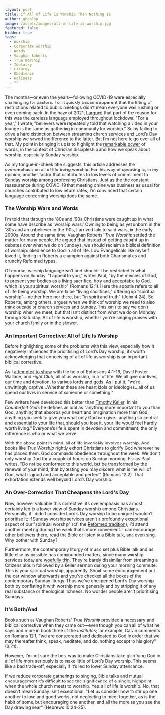 ```yaml
---
layout: post
title: If All of Life Is Worship Then Nothing Is
author: gheslop
image: /assets/images/all-of-life-is-worship.jpg
featured: false
hidden: true
tags:
  - Worship
  - Corporate worship
  - Words
  - Vaughan Roberts
  - True Worship
  - Idolatry
  - Liturgy
  - Obedience
  - Holiness
  - ""
---
```

The months—or even the years—following COVID-19 were especially challenging for pastors. For it quickly became apparent that the lifting of restrictions related to public meetings didn’t mean everyone was rushing or even coming back. In the haze of 2021, [I argued](https://rekindle.co.za/content/2021-08-26-christian-go-back-to-church) that part of the reason for this was the careless language employed throughout lockdown. "For a year," I wrote, "believers were repeatedly told that watching a video in your lounge is the same as gathering in community for worship." So by failing to drive a hard distinction between streaming church services and Lord’s Day worship we sowed indifference to the latter. But I’m not here to go over all of that. My point in bringing it up is to highlight the [remarkable power](https://rekindle.co.za/content/2021-03-24-word-of-faith) of words, in the context of Christian discipleship and how we speak about worship, especially Sunday worship.

As my tongue-in-cheek title suggests, this article addresses the overemphasis on all of life being worship. For this way of speaking is, in my opinion, another factor that contributes to low levels of commitment to Sunday worship among professing Christians. Just as the the constant reassurance during COVID-19 that meeting online was business as usual for churches contributed to low return rates, I’m convinced that certain language concerning worship does the same.

### The Worship Wars and Words

I’m told that through the ‘80s and ‘90s Christians were caught up in what some have describe as ‘worship wars.’ Owning to being as yet unborn in the ‘80s and an unbeliever in the ’90s, I arrived late to said wars, in the early 2000s. Around the same time, Vaughan Roberts’ *True Worship* settled the matter for many people. He argued that instead of getting caught up in debates over what we do on Sundays, we should reclaim a biblical definition of worship: obedience to God in all of life. Low Evangelicals like myself loved it, finding in Roberts a champion against both Charismatics and crunchy Reformed types.

Of course, worship language isn’t and shouldn’t be restricted to what happens on Sunday. "I appeal to you," writes Paul, "by the mercies of God, to present your bodies as a living sacrifice, holy and acceptable to God, which is your spiritual worship" (Romans 12:1). Here the apostle refers to all of life being worship. We are to be "living sacrifices," offering up "spiritual worship"—neither here nor there, but "in spirit and truth" (John 4:24). So Roberts, among others, argues when we think of worship we need to also think outside of church services and Sunday. This isn’t to say we don’t worship when we meet, but that isn’t distinct from what we do on Monday through Saturday. All of life is worship, whether you’re singing praises with your church family or in the shower.

### An Important Corrective: All of Life Is Worship

Before highlighting some of the problems with this view, especially how it negatively influences the prioritising of Lord’s Day worship, it’s worth acknowledging that conceiving of all of life as worship is an important biblical corrective.

As I [attempted to show](https://rekindle.co.za/content/2022-05-19-ephesians-prisoner-and-captive) with the help of Ephesians 4:1-16, David Foster Wallace, and *Fight Club,* all of us worship, in all of life. We all give our lives, our time and devotion, to various lords and gods. As I put it, "we’re unwittingly captive…Whether these are heart idols or ideologies…all of us spend our lives in service of someone or something."

Few writers have developed this better than [Timothy Keller](https://rekindle.co.za/content/2024-08-20-doodle-keller-character). In his *Counterfeit Gods* he defines an idol as “anything more important to you than God, anything that absorbs your heart and imagination more than God, anything you seek to give you what only God can give…anything so central and essential to your life that, should you lose it, your life would feel hardly worth living.” Everyone’s life is spent in devotion and commitment, the only difference is who or what we serve.

With the above point in mind, all of life invariably involves worship. And books like *True Worship* rightly exhort Christians to glorify God wherever he has placed them. God commands obedience throughout the week. We don’t only worship God for a couple of hours on Sunday morning. For as Paul writes, "Do not be conformed to this world, but be transformed by the renewal of your mind, that by testing you may discern what is the will of God, what is good and acceptable and perfect" (Romans 12:2). That exhortation extends well beyond Lord’s Day worship.

### An Over-Correction That Cheapens the Lord's Day

Now, however valuable this corrective, its overemphasis has almost certainly led to a lower view of Sunday worship among Christians. Personally, if I didn’t consider Lord’s Day worship to be unique I wouldn’t prioritise it; if Sunday worship services aren’t a profoundly exceptional aspect of our "spiritual worship" (cf. the [Reformed tradition](https://rekindle.co.za/content/2021-11-16-communion)), I’d attend another meeting during the week that’s more convenient. I can encourage other believers there, read the Bible or listen to a Bible talk, and even sing. Why bother with Sunday? 

Furthermore, the contemporary liturgy of music set plus Bible talk and as little else as possible has compounded matters, since many worship services today are [woefully thin](https://africa.thegospelcoalition.org/article/make-the-call-to-worship-great-again/). They’re barely dissimilar from streaming a Citizens album followed by a Keller sermon during your morning commute. This is your spiritual worship, apparently. Shout some encouragement out the car window afterwards and you’ve checked all the boxes of the contemporary Sunday liturgy. Thus we’ve cheapened Lord’s Day worship both by conflating it with worship more generally and by stripping it of any real substance or theological richness. No wonder people aren’t prioritising Sundays.

### It's Both/And

Books such as Vaughan Roberts’ *True Worship* provided a necessary and biblical corrective when they came out—even though you can all of what he says and more in book three of the *Institutes*; for example, Calvin comments on Romans 12:1, "we are consecrated and dedicated to God in order that we may thereafter think, speak, meditate, and do, nothing except to his glory" (3.7.1).

However, I’m not sure the best way to make Christians take glorifying God in all of life more seriously is to make little of Lord’s Day worship. This seems like a bad trade-off, especially if it’s led to lower Sunday attendance.

If we reduce corporate gatherings to singing, Bible talks and mutual encouragement it’s difficult to see the significance of a single, highpoint when the whole church meets to worship. Yes, all of life is worship. No, that doesn’t mean Sunday isn’t exceptional. "Let us consider how to stir up one another to love and good works, not neglecting to meet together, as is the habit of some, but encouraging one another, and all the more as you see the Day drawing near" (Hebrews 10:24-25).